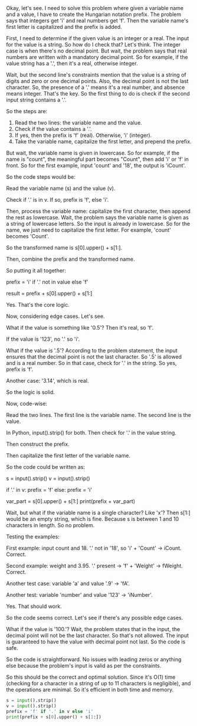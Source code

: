 <think>
Okay, let's see. I need to solve this problem where given a variable name and a value, I have to create the Hungarian notation prefix. The problem says that integers get 'i' and real numbers get 'f'. Then the variable name's first letter is capitalized and the prefix is added.

First, I need to determine if the given value is an integer or a real. The input for the value is a string. So how do I check that? Let's think. The integer case is when there's no decimal point. But wait, the problem says that real numbers are written with a mandatory decimal point. So for example, if the value string has a '.', then it's a real, otherwise integer.

Wait, but the second line's constraints mention that the value is a string of digits and zero or one decimal points. Also, the decimal point is not the last character. So, the presence of a '.' means it's a real number, and absence means integer. That's the key. So the first thing to do is check if the second input string contains a '.'.

So the steps are:

1. Read the two lines: the variable name and the value.
2. Check if the value contains a '.'.
3. If yes, then the prefix is 'f' (real). Otherwise, 'i' (integer).
4. Take the variable name, capitalize the first letter, and prepend the prefix.

But wait, the variable name is given in lowercase. So for example, if the name is "count", the meaningful part becomes "Count", then add 'i' or 'f' in front. So for the first example, input 'count' and '18', the output is 'iCount'.

So the code steps would be:

Read the variable name (s) and the value (v).

Check if '.' is in v. If so, prefix is 'f', else 'i'.

Then, process the variable name: capitalize the first character, then append the rest as lowercase. Wait, the problem says the variable name is given as a string of lowercase letters. So the input is already in lowercase. So for the name, we just need to capitalize the first letter. For example, 'count' becomes 'Count'.

So the transformed name is s[0].upper() + s[1:].

Then, combine the prefix and the transformed name.

So putting it all together:

prefix = 'i' if '.' not in value else 'f'

result = prefix + s[0].upper() + s[1:]

Yes. That's the core logic.

Now, considering edge cases. Let's see.

What if the value is something like '0.5'? Then it's real, so 'f'.

If the value is '123', no '.' so 'i'.

What if the value is '.5'? According to the problem statement, the input ensures that the decimal point is not the last character. So '.5' is allowed and is a real number. So in that case, check for '.' in the string. So yes, prefix is 'f'.

Another case: '3.14', which is real.

So the logic is solid.

Now, code-wise:

Read the two lines. The first line is the variable name. The second line is the value.

In Python, input().strip() for both. Then check for '.' in the value string.

Then construct the prefix.

Then capitalize the first letter of the variable name.

So the code could be written as:

s = input().strip()
v = input().strip()

if '.' in v:
    prefix = 'f'
else:
    prefix = 'i'

var_part = s[0].upper() + s[1:]
print(prefix + var_part)

Wait, but what if the variable name is a single character? Like 'x'? Then s[1:] would be an empty string, which is fine. Because s is between 1 and 10 characters in length. So no problem.

Testing the examples:

First example:
input count and 18. '.' not in '18', so 'i' + 'Count' → iCount. Correct.

Second example: weight and 3.95. '.' present → 'f' + 'Weight' → fWeight. Correct.

Another test case: variable 'a' and value '.9' → 'fA'.

Another test: variable 'number' and value '123' → 'iNumber'.

Yes. That should work.

So the code seems correct. Let's see if there's any possible edge cases.

What if the value is '100.'? Wait, the problem states that in the input, the decimal point will not be the last character. So that's not allowed. The input is guaranteed to have the value with decimal point not last. So the code is safe.

So the code is straightforward. No issues with leading zeros or anything else because the problem's input is valid as per the constraints.

So this should be the correct and optimal solution. Since it's O(1) time (checking for a character in a string of up to 11 characters is negligible), and the operations are minimal. So it's efficient in both time and memory.
</think>

```python
s = input().strip()
v = input().strip()
prefix = 'f' if '.' in v else 'i'
print(prefix + s[0].upper() + s[1:])
```